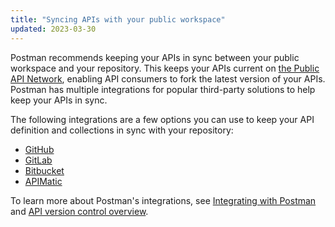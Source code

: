 ```yaml
---
title: "Syncing APIs with your public workspace"
updated: 2023-03-30
---
```


Postman recommends keeping your APIs in sync between your public workspace and your repository. This keeps your APIs current on [the Public API Network](/docs/getting-started/exploring-public-api-network/), enabling API consumers to fork the latest version of your APIs. Postman has multiple integrations for popular third-party solutions to help keep your APIs in sync.

The following integrations are a few options you can use to keep your API definition and collections in sync with your repository:

* [GitHub](/docs/integrations/available-integrations/github)
* [GitLab](/docs/integrations/available-integrations/gitlab)
* [Bitbucket](/docs/integrations/available-integrations/bitbucket)
* [APIMatic](/docs/integrations/available-integrations/apimatic)

To learn more about Postman's integrations, see [Integrating with Postman](/docs/integrations/intro-integrations/) and [API version control overview](/docs/designing-and-developing-your-api/versioning-an-api/versioning-an-api-overview/).

